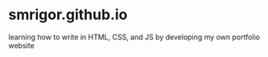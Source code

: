 # smrigor.github.io
learning how to write in HTML, CSS, and JS by developing my own portfolio website

